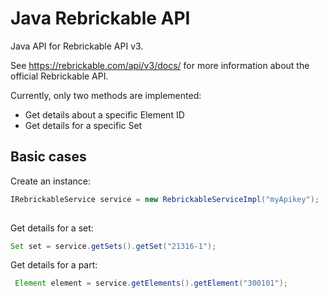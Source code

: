 # Java Rebrickable API

Java API for Rebrickable API v3.

See https://rebrickable.com/api/v3/docs/ for more information about the official Rebrickable API.

Currently, only two methods are implemented:
* Get details about a specific Element ID
* Get details for a specific Set

## Basic cases

Create an instance:

```java
IRebrickableService service = new RebrickableServiceImpl("myApikey");
		
```

Get details for a set:

```java
Set set = service.getSets().getSet("21316-1");

```

Get details for a part:

```java
 Element element = service.getElements().getElement("300101");
```

